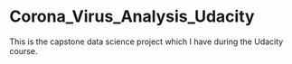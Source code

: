 # Corona_Virus_Analysis_Udacity
This is the capstone data science project which I have during the Udacity course.
